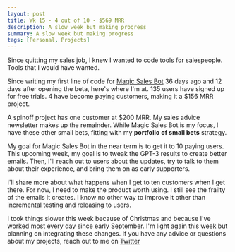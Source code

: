 ```yaml
---
layout: post
title: Wk 15 - 4 out of 10 - $569 MRR
description: A slow week but making progress
summary: A slow week but making progress
tags: [Personal, Projects]
---
```


Since quitting my sales job, I knew I wanted to code tools for salespeople. Tools that I would have wanted.

Since writing my first line of code for [Magic Sales Bot](https://magicsalesbot.com/) 36 days ago and 12 days after opening the beta, here's where I'm at. 135 users have signed up for free trials. 4 have become paying customers, making it a $156 MRR project.

A spinoff project has one customer at $200 MRR. My sales advice newsletter makes up the remainder. While Magic Sales Bot is my focus, I have these other small bets, fitting with my **portfolio of small bets** strategy.

My goal for Magic Sales Bot in the near term is to get it to 10 paying users. This upcoming week, my goal is to tweak the GPT-3 results to create better emails. Then, I'll reach out to users about the updates, try to talk to them about their experience, and bring them on as early supporters.

I'll share more about what happens when I get to ten customers when I get there. For now, I need to make the product worth using. I still see the frailty of the emails it creates. I know no other way to improve it other than incremental testing and releasing to users.

I took things slower this week because of Christmas and because I've worked most every day since early September. I'm light again this week but planning on integrating these changes. If you have any advice or questions about my projects, reach out to me on [Twitter](https://twitter.com/Ryan___Doyle)
